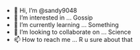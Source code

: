 - 👋 Hi, I’m @sandy9048
- 👀 I’m interested in ... Gossip
- 🌱 I’m currently learning ... Something
- 💞️ I’m looking to collaborate on ... Science
- 📫 How to reach me ... R u sure about that

<!---
sandy9048/sandy9048 is a ✨ special ✨ repository because its `README.md` (this file) appears on your GitHub profile.
You can click the Preview link to take a look at your changes.
--->
